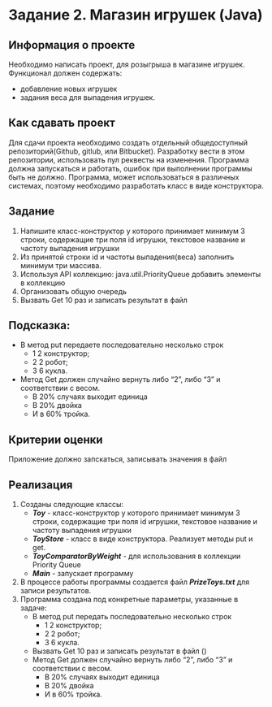 # Задание 2. Магазин игрушек (Java) 

## Информация о проекте
Необходимо написать проект, для розыгрыша в магазине игрушек. Функционал
должен содержать: 
- добавление новых игрушек
- задания веса для выпадения игрушек.
## Как сдавать проект
Для сдачи проекта необходимо создать отдельный общедоступный
репозиторий(Github, gitlub, или Bitbucket). Разработку вести в этом
репозитории, использовать пул реквесты на изменения. Программа должна
запускаться и работать, ошибок при выполнении программы быть не должно.
Программа, может использоваться в различных системах, поэтому необходимо
разработать класс в виде конструктора.
## Задание
1) Напишите класс-конструктор у которого принимает минимум 3 строки,
   содержащие три поля id игрушки, текстовое название и частоту выпадения
   игрушки
2) Из принятой строки id и частоты выпадения(веса) заполнить минимум три
   массива.
3) Используя API коллекцию: java.util.PriorityQueue добавить элементы в
   коллекцию
4) Организовать общую очередь 
5) Вызвать Get 10 раз и записать результат в файл
## Подсказка:
   - В метод put передаете последовательно несколько строк
     - 1 2 конструктор;
     - 2 2 робот;
     - 3 6 кукла.
   - Метод Get должен случайно вернуть либо “2”, либо “3” и соответствии с весом.
     - В 20% случаях выходит единица 
     - В 20% двойка 
     - И в 60% тройка.
## Критерии оценки
   Приложение должно запскаться, записывать значения в файл
## Реализация
1) Созданы следующие классы:
   - _**Toy**_ - класс-конструктор у которого принимает минимум 3 строки,
     содержащие три поля id игрушки, текстовое название и частоту выпадения
     игрушки
   - _**ToyStore**_ - класс в виде конструктора. Реализует методы put и get.
   - _**ToyComparatorByWeight**_ - для использования в коллекции Priority Queue 
   - _**Main**_ - запускает программу
2) В процессе работы программы создается файл _**PrizeToys.txt**_ для записи результатов.
3) Программа создана под конкретные параметры, указанные в задаче:
   - В метод put передать последовательно несколько строк
     - 1 2 конструктор;
     - 2 2 робот;
     - 3 6 кукла.
   - Вызвать Get 10 раз и записать результат в файл ()
   - Метод Get должен случайно вернуть либо “2”, либо “3” и соответствии с весом.
     - В 20% случаях выходит единица
     - В 20% двойка
     - И в 60% тройка.
